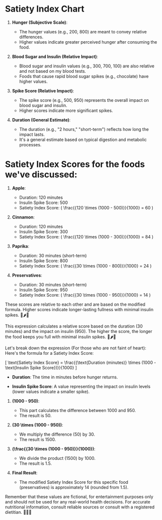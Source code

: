 # Satiety Index Chart 
1. **Hunger (Subjective Scale)**:
   - The hunger values (e.g., 200, 800) are meant to convey relative differences.
   - Higher values indicate greater perceived hunger after consuming the food.

2. **Blood Sugar and Insulin (Relative Impact)**:
   - Blood sugar and insulin values (e.g., 300, 700, 100) are also relative and not based on my blood tests.
   - Foods that cause rapid blood sugar spikes (e.g., chocolate) have higher values.

3. **Spike Score (Relative Impact)**:
   - The spike score (e.g., 500, 950) represents the overall impact on blood sugar and insulin.
   - Higher scores indicate more significant spikes.

4. **Duration (General Estimate)**:
   - The duration (e.g., "2 hours," "short-term") reflects how long the impact lasts.
   - It's a general estimate based on typical digestion and metabolic processes.




# Satiety Index Scores for the foods we've discussed:

1. **Apple**:
   - Duration: 120 minutes
   - Insulin Spike Score: 500
   - Satiety Index Score: \( \frac{{120 \times (1000 - 500)}}{1000} = 60 \)

2. **Cinnamon**:
   - Duration: 120 minutes
   - Insulin Spike Score: 300
   - Satiety Index Score: \( \frac{{120 \times (1000 - 300)}}{1000} = 84 \)

3. **Paprika**:
   - Duration: 30 minutes (short-term)
   - Insulin Spike Score: 800
   - Satiety Index Score: \( \frac{{30 \times (1000 - 800)}}{1000} = 24 \)

4. **Preservatives**:
   - Duration: 30 minutes (short-term)
   - Insulin Spike Score: 950
   - Satiety Index Score: \( \frac{{30 \times (1000 - 950)}}{1000} = 14 \)

These scores are relative to each other and are based on the modified formula. Higher scores indicate longer-lasting fullness with minimal insulin spikes. 🍎🌶️🍫

This expression calculates a relative score based on the duration (30 minutes) and the impact on insulin (950). The higher the score, the longer the food keeps you full with minimal insulin spikes. 🍎🌶️🍫


Let's break down the expression (For those who are not faint of heart):
Here's the formula for a Satiety Index Score:

\[ \text{Satiety Index Score} = \frac{{\text{Duration (minutes)} \times (1000 - \text{Insulin Spike Score})}}{1000} \]

- **Duration**: The time in minutes before hunger returns.

- **Insulin Spike Score**: A value representing the impact on insulin levels (lower values indicate a smaller spike).

1. **\(1000 - 950\)**:
   - This part calculates the difference between 1000 and 950.
   - The result is 50.

2. **\(30 \times (1000 - 950)\)**:
   - We multiply the difference (50) by 30.
   - The result is 1500.

3. **\(\frac{{30 \times (1000 - 950)}}{1000}\)**:
   - We divide the product (1500) by 1000.
   - The result is 1.5.

4. **Final Result**:
   - The modified Satiety Index Score for this specific food (preservatives) is approximately 14 (rounded from 1.5).

Remember that these values are fictional, for entertainment purposes only and should not be used for any real-world health decisions. For accurate nutritional information, consult reliable sources or consult with a registered dietitian. 🍎🥦🍫